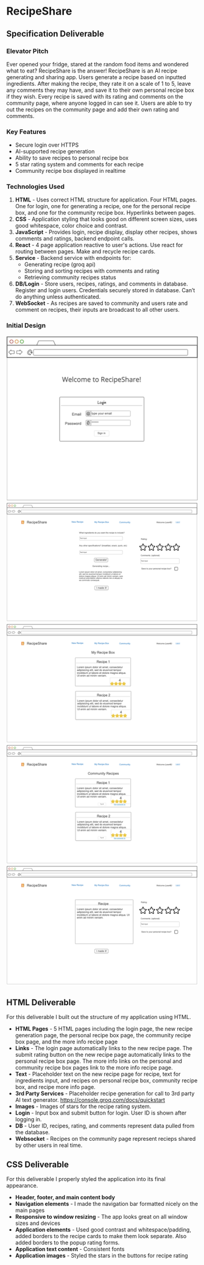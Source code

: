 # RecipeShare

## Specification Deliverable

### Elevator Pitch

Ever opened your fridge, stared at the random food items and wondered what to eat? RecipeShare is the answer! RecipeShare is an AI recipe generating and sharing app. Users generate a recipe based on inputted ingredients. After making the recipe, they rate it on a scale of 1 to 5, leave any comments they may have, and save it to their own personal recipe box if they wish. Every recipe is saved with its rating and comments on the community page, where anyone logged in can see it. Users are able to try out the recipes on the community page and add their own rating and comments.

### Key Features

- Secure login over HTTPS
- AI-supported recipe generation
- Ability to save recipes to personal recipe box
- 5 star rating system and comments for each recipe
- Community recipe box displayed in realtime

### Technologies Used

1. **HTML** - Uses correct HTML structure for application. Four HTML pages. One for login, one for generating a recipe, one for the personal recipe box, and one for the community recipe box. Hyperlinks between pages.
2. **CSS** - Application styling that looks good on different screen sizes, uses good whitespace, color choice and contrast.
3. **JavaScript** - Provides login, recipe display, display other recipes, shows comments and ratings, backend endpoint calls.
4. **React** - 4 page application reactive to user's actions. Use react for routing between pages. Make and recycle recipe cards.
5. **Service** - Backend service with endpoints for:
    * Generating recipe (groq api)
    * Storing and sorting recipes with comments and rating
    * Retrieving community recipes status
6. **DB/Login** - Store users, recipes, ratings, and comments in database. Register and login users. Credentials securely stored in database. Can’t do anything unless authenticated.
7. **WebSocket** - As recipes are saved to community and users rate and comment on recipes, their inputs are broadcast to all other users.

### Initial Design

![Mock](RecipeShareLogin.png)
![Mock](RecipeShareNewRecipe.png)
![Mock](RecipeSharePersonal.png)
![Mock](RecipeShareCommunity.png)
![Mock](RecipeShareRecipe.png)

## HTML Deliverable

For this deliverable I built out the structure of my application using HTML.

- **HTML Pages** - 5 HTML pages including the login page, the new recipe generation page, the personal recipe box page, the community recipe box page, and the more info recipe page
- **Links** - The login page automatically links to the new recipe page. The submit rating button on the new recipe page automatically links to the personal recipe box page. The more info links on the personal and community recipe box pages link to the more info recipe page.
- **Text** - Placeholder text on the new recipe page for recipe, text for ingredients input, and recipes on personal recipe box, community recipe box, and recipe more info page.
- **3rd Party Services** - Placeholder recipe generation for call to 3rd party AI text generator. https://console.groq.com/docs/quickstart
- **Images** - Images of stars for the recipe rating system.
- **Login** - Input box and submit button for login. User ID is shown after logging in.
- **DB** - User ID, recipes, rating, and comments represent data pulled from the database.
- **Websocket** -  Recipes on the community page represent recieps shared by other users in real time.

## CSS Deliverable

For this deliverable I properly styled the application into its final appearance.

-  **Header, footer, and main content body**
-  **Navigation elements** - I made the navigation bar formatted nicely on the main pages
-  **Responsive to window resizing** - The app looks great on all window sizes and devices
-  **Application elements** - Used good contrast and whitespace/padding, added borders to the recipe cards to make them look separate. Also added borders to the popup rating forms.
-  **Application text content** - Consistent fonts
-  **Application images** - Styled the stars in the buttons for recipe rating
